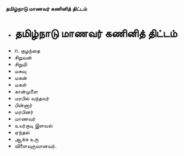 **தமிழ்நாடு மாணவர் கணினித் திட்டம்**
- # தமிழ்நாடு மாணவர் கணினித் திட்டம்
- n. குழந்தை
- சிறுவன்
- சிறுமி
- மகவு
- மகன்
- மகள்
- கான்முளை
- மரபில் வந்தவர்
- பின்னார்
- மரபினர்
- மாணவர்
- உயர்குடி இளவல்
- ஏந்தல்
- ஆக்க உரு
- விளைவுருவானவர்.

